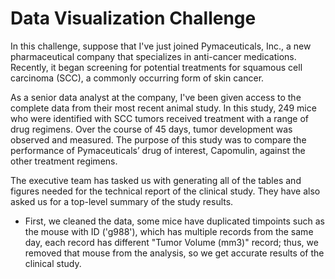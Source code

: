 # Data Visualization Challenge

In this challenge, suppose that I've just joined Pymaceuticals, Inc., a new pharmaceutical company that specializes in anti-cancer medications. Recently, it began screening for potential treatments for squamous cell carcinoma (SCC), a commonly occurring form of skin cancer.

As a senior data analyst at the company, I've been given access to the complete data from their most recent animal study. In this study, 249 mice who were identified with SCC tumors received treatment with a range of drug regimens. Over the course of 45 days, tumor development was observed and measured. The purpose of this study was to compare the performance of Pymaceuticals’ drug of interest, Capomulin, against the other treatment regimens.

The executive team has tasked us with generating all of the tables and figures needed for the technical report of the clinical study. They have also asked us for a top-level summary of the study results.

 - First, we cleaned the data, some mice have duplicated timpoints such as the mouse with ID ('g988'), which has multiple records from the same day, each record has different "Tumor Volume (mm3)" record; thus, we removed that mouse from the analysis, so we get accurate results of the clinical study.